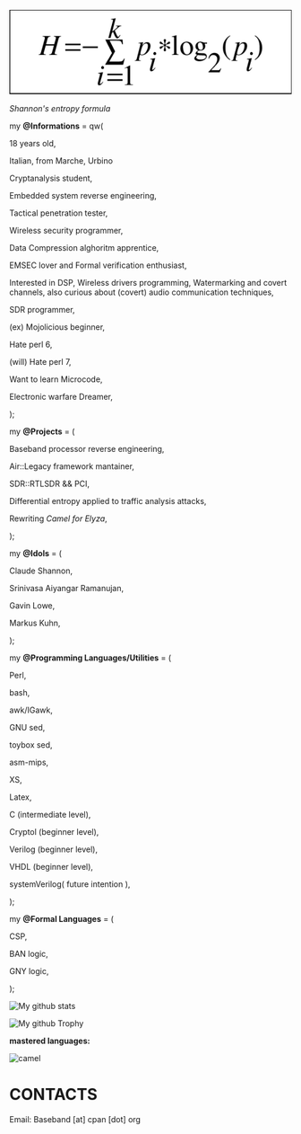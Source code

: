 ![image of entropy](https://github.com/Baseband-processor/Baseband-processor/blob/master/entropy.png)

*Shannon's entropy formula*

my **@Informations** = qw(

18 years old,

Italian, from Marche, Urbino

Cryptanalysis student, 

Embedded system reverse engineering,

Tactical penetration tester,

Wireless security programmer,

Data Compression alghoritm apprentice,

EMSEC lover and Formal verification enthusiast,

Interested in DSP, Wireless drivers programming, Watermarking and covert channels, also curious about (covert) audio communication techniques,

SDR programmer, 

(ex) Mojolicious beginner,

Hate perl 6,

(will) Hate perl 7,

Want to learn Microcode,

Electronic warfare Dreamer,

);

my **@Projects** = (

Baseband processor reverse engineering,
    
Air::Legacy framework mantainer,
    
SDR::RTLSDR && PCI,
    
Differential entropy applied to traffic analysis attacks,

Rewriting _Camel for Elyza_,

);
    

my  **@Idols** = (

Claude Shannon,

Srinivasa Aiyangar Ramanujan,

Gavin Lowe,

Markus Kuhn,

);

my  **@Programming Languages/Utilities** = ( 

Perl, 


bash,

awk/IGawk, 

GNU sed, 

toybox sed,

asm-mips, 

XS, 

Latex,

C (intermediate level), 

Cryptol (beginner level),

Verilog (beginner level),

VHDL (beginner level),

systemVerilog( future intention ),

);

my **@Formal Languages** = (
 
CSP,

BAN logic,

GNY logic,

);



![My github stats](https://github-readme-stats.vercel.app/api?username=Baseband-processor&count_private=true&theme=dracula) 


![My github Trophy](https://github-profile-trophy.vercel.app/?username=Baseband-processor&theme=monokai)


**mastered languages:**

![camel](https://www.vectorlogo.zone/logos/perl/perl-icon.svg)

CONTACTS
================================
Email: Baseband [at] cpan [dot] org


